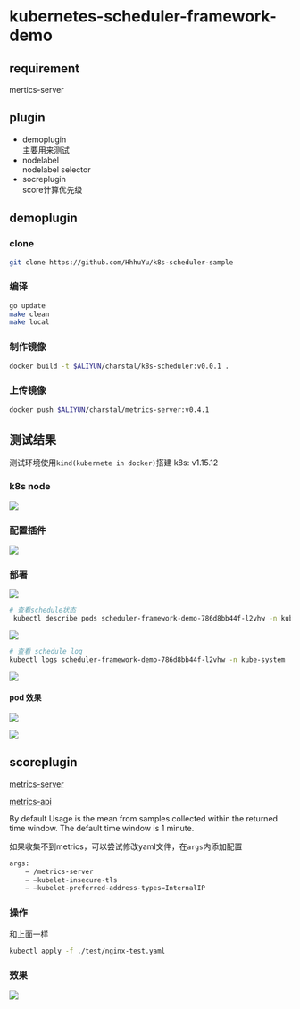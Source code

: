 # kubernetes-scheduler-framework-demo

## requirement

mertics-server

## plugin

- demoplugin  
主要用来测试
- nodelabel  
nodelabel selector
- socreplugin  
score计算优先级

## demoplugin

### clone

```bash
git clone https://github.com/HhhuYu/k8s-scheduler-sample
```

### 编译

```bash
go update
make clean
make local
```

### 制作镜像

```bash
docker build -t $ALIYUN/charstal/k8s-scheduler:v0.0.1 .
```

### 上传镜像

```bash
docker push $ALIYUN/charstal/metrics-server:v0.4.1 
```

## 测试结果

测试环境使用`kind(kubernete in docker)`搭建
k8s: v1.15.12

### k8s node

![](https://imgbed.momodel.cn/20201031170824.png)

### 配置插件

![](https://imgbed.momodel.cn/20201031171646.png)

### 部署

![](https://imgbed.momodel.cn/20201031171807.png)

```bash
# 查看schedule状态
 kubectl describe pods scheduler-framework-demo-786d8bb44f-l2vhw -n kube-system
```

![](https://imgbed.momodel.cn/20201031171930.png)

```bash
# 查看 schedule log
kubectl logs scheduler-framework-demo-786d8bb44f-l2vhw -n kube-system
```

![](https://imgbed.momodel.cn/20201031172115.png)

#### pod 效果

![](https://imgbed.momodel.cn/20201031172201.png)

![](https://imgbed.momodel.cn/20201031172214.png)

## scoreplugin

[metrics-server](https://github.com/kubernetes-sigs/metrics-server/tree/master)

[metrics-api](https://github.com/kubernetes/community/blob/master/contributors/design-proposals/instrumentation/resource-metrics-api.md)

By default Usage is the mean from samples collected within the returned time window. The default time window is 1 minute.

如果收集不到metrics，可以尝试修改yaml文件，在`args`内添加配置



```bash
args:
    – /metrics-server
    – –kubelet-insecure-tls
    – –kubelet-preferred-address-types=InternalIP

```

### 操作

和上面一样

```bash
kubectl apply -f ./test/nginx-test.yaml
```

### 效果

![](https://imgbed.momodel.cn/20201110190900.png)